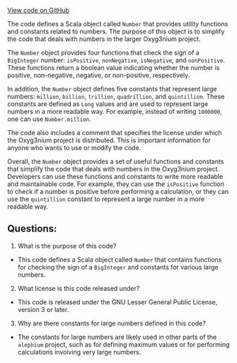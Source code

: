 [View code on GitHub](https://github.com/alephium/alephium/util/src/main/scala/org/alephium/util/Number.scala)

The code defines a Scala object called `Number` that provides utility functions and constants related to numbers. The purpose of this object is to simplify the code that deals with numbers in the larger Oxyg3nium project.

The `Number` object provides four functions that check the sign of a `BigInteger` number: `isPositive`, `nonNegative`, `isNegative`, and `nonPositive`. These functions return a boolean value indicating whether the number is positive, non-negative, negative, or non-positive, respectively.

In addition, the `Number` object defines five constants that represent large numbers: `million`, `billion`, `trillion`, `quadrillion`, and `quintillion`. These constants are defined as `Long` values and are used to represent large numbers in a more readable way. For example, instead of writing `1000000`, one can use `Number.million`.

The code also includes a comment that specifies the license under which the Oxyg3nium project is distributed. This is important information for anyone who wants to use or modify the code.

Overall, the `Number` object provides a set of useful functions and constants that simplify the code that deals with numbers in the Oxyg3nium project. Developers can use these functions and constants to write more readable and maintainable code. For example, they can use the `isPositive` function to check if a number is positive before performing a calculation, or they can use the `quintillion` constant to represent a large number in a more readable way.
## Questions: 
 1. What is the purpose of this code?
- This code defines a Scala object called `Number` that contains functions for checking the sign of a `BigInteger` and constants for various large numbers.

2. What license is this code released under?
- This code is released under the GNU Lesser General Public License, version 3 or later.

3. Why are there constants for large numbers defined in this code?
- The constants for large numbers are likely used in other parts of the `alephium` project, such as for defining maximum values or for performing calculations involving very large numbers.